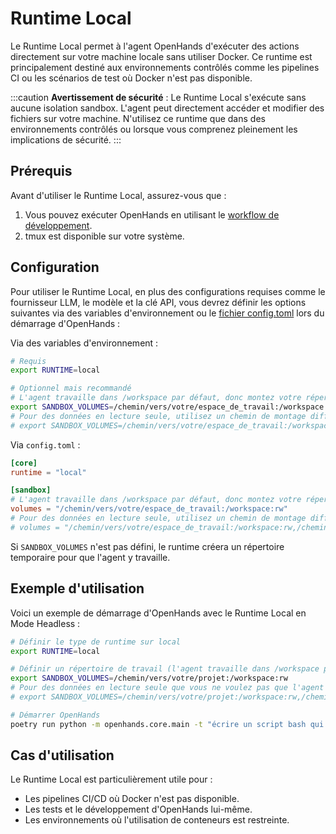 # Runtime Local

Le Runtime Local permet à l'agent OpenHands d'exécuter des actions directement sur votre machine locale sans utiliser Docker.
Ce runtime est principalement destiné aux environnements contrôlés comme les pipelines CI ou les scénarios de test où Docker n'est pas disponible.

:::caution
**Avertissement de sécurité** : Le Runtime Local s'exécute sans aucune isolation sandbox. L'agent peut directement accéder et modifier
des fichiers sur votre machine. N'utilisez ce runtime que dans des environnements contrôlés ou lorsque vous comprenez pleinement les implications de sécurité.
:::

## Prérequis

Avant d'utiliser le Runtime Local, assurez-vous que :

1. Vous pouvez exécuter OpenHands en utilisant le [workflow de développement](https://github.com/All-Hands-AI/OpenHands/blob/main/Development.md).
2. tmux est disponible sur votre système.

## Configuration

Pour utiliser le Runtime Local, en plus des configurations requises comme le fournisseur LLM, le modèle et la clé API, vous devrez définir
les options suivantes via des variables d'environnement ou le [fichier config.toml](https://github.com/All-Hands-AI/OpenHands/blob/main/config.template.toml) lors du démarrage d'OpenHands :

Via des variables d'environnement :

```bash
# Requis
export RUNTIME=local

# Optionnel mais recommandé
# L'agent travaille dans /workspace par défaut, donc montez votre répertoire de projet à cet endroit
export SANDBOX_VOLUMES=/chemin/vers/votre/espace_de_travail:/workspace:rw
# Pour des données en lecture seule, utilisez un chemin de montage différent
# export SANDBOX_VOLUMES=/chemin/vers/votre/espace_de_travail:/workspace:rw,/chemin/vers/grand/dataset:/data:ro
```

Via `config.toml` :

```toml
[core]
runtime = "local"

[sandbox]
# L'agent travaille dans /workspace par défaut, donc montez votre répertoire de projet à cet endroit
volumes = "/chemin/vers/votre/espace_de_travail:/workspace:rw"
# Pour des données en lecture seule, utilisez un chemin de montage différent
# volumes = "/chemin/vers/votre/espace_de_travail:/workspace:rw,/chemin/vers/grand/dataset:/data:ro"
```

Si `SANDBOX_VOLUMES` n'est pas défini, le runtime créera un répertoire temporaire pour que l'agent y travaille.

## Exemple d'utilisation

Voici un exemple de démarrage d'OpenHands avec le Runtime Local en Mode Headless :

```bash
# Définir le type de runtime sur local
export RUNTIME=local

# Définir un répertoire de travail (l'agent travaille dans /workspace par défaut)
export SANDBOX_VOLUMES=/chemin/vers/votre/projet:/workspace:rw
# Pour des données en lecture seule que vous ne voulez pas que l'agent modifie, utilisez un chemin différent
# export SANDBOX_VOLUMES=/chemin/vers/votre/projet:/workspace:rw,/chemin/vers/données/référence:/data:ro

# Démarrer OpenHands
poetry run python -m openhands.core.main -t "écrire un script bash qui affiche bonjour"
```

## Cas d'utilisation

Le Runtime Local est particulièrement utile pour :

- Les pipelines CI/CD où Docker n'est pas disponible.
- Les tests et le développement d'OpenHands lui-même.
- Les environnements où l'utilisation de conteneurs est restreinte.